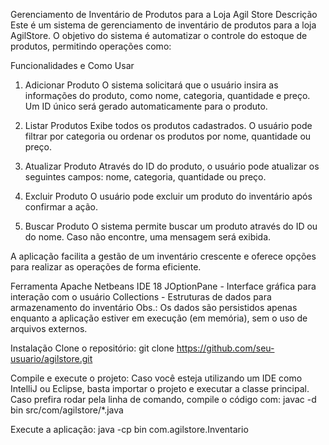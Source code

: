Gerenciamento de Inventário de Produtos para a Loja Agil Store
Descrição
Este é um sistema de gerenciamento de inventário de produtos para a loja AgilStore. O objetivo do sistema é automatizar o controle do estoque de produtos, permitindo operações como:

Funcionalidades e Como Usar
1. Adicionar Produto
O sistema solicitará que o usuário insira as informações do produto, como nome, categoria, quantidade e preço. Um ID único será gerado automaticamente para o produto.

2. Listar Produtos
Exibe todos os produtos cadastrados. O usuário pode filtrar por categoria ou ordenar os produtos por nome, quantidade ou preço.

3. Atualizar Produto
Através do ID do produto, o usuário pode atualizar os seguintes campos: nome, categoria, quantidade ou preço.

4. Excluir Produto
O usuário pode excluir um produto do inventário após confirmar a ação.

5. Buscar Produto
O sistema permite buscar um produto através do ID ou do nome. Caso não encontre, uma mensagem será exibida.

A aplicação facilita a gestão de um inventário crescente e oferece opções para realizar as operações de forma eficiente.

Ferramenta
Apache Netbeans IDE 18 JOptionPane - Interface gráfica para interação com o usuário Collections - Estruturas de dados para armazenamento do inventário Obs.: Os dados são persistidos apenas enquanto a aplicação estiver em execução (em memória), sem o uso de arquivos externos.

Instalação
Clone o repositório: git clone https://github.com/seu-usuario/agilstore.git

Compile e execute o projeto:
Caso você esteja utilizando um IDE como IntelliJ ou Eclipse, basta importar o projeto e executar a classe principal. Caso prefira rodar pela linha de comando, compile o código com: javac -d bin src/com/agilstore/*.java

Execute a aplicação:
java -cp bin com.agilstore.Inventario
